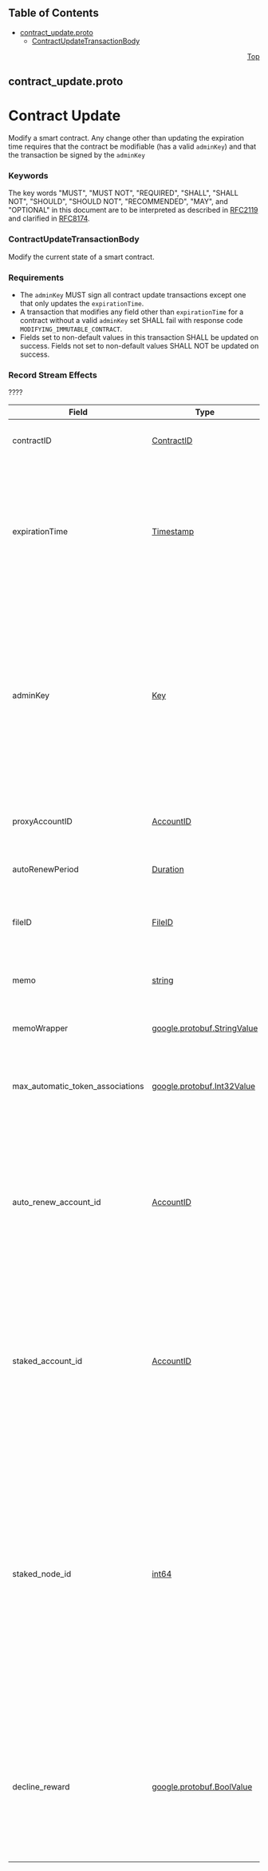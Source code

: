 ## Table of Contents

- [contract_update.proto](#contract_update-proto)
    - [ContractUpdateTransactionBody](#proto-ContractUpdateTransactionBody)
  



<a name="contract_update-proto"></a>
<p align="right"><a href="#top">Top</a></p>

## contract_update.proto
# Contract Update
Modify a smart contract. Any change other than updating the expiration time
requires that the contract be modifiable (has a valid `adminKey`) and that
the transaction be signed by the `adminKey`

### Keywords
The key words "MUST", "MUST NOT", "REQUIRED", "SHALL", "SHALL NOT",
"SHOULD", "SHOULD NOT", "RECOMMENDED", "MAY", and "OPTIONAL" in this
document are to be interpreted as described in
[RFC2119](https://www.ietf.org/rfc/rfc2119) and clarified in
[RFC8174](https://www.ietf.org/rfc/rfc8174).


<a name="proto-ContractUpdateTransactionBody"></a>

### ContractUpdateTransactionBody
Modify the current state of a smart contract.

### Requirements
- The `adminKey` MUST sign all contract update transactions except one
  that only updates the `expirationTime`.
- A transaction that modifies any field other than `expirationTime` for
  a contract without a valid `adminKey` set SHALL fail with response
  code `MODIFYING_IMMUTABLE_CONTRACT`.
- Fields set to non-default values in this transaction SHALL be updated on
  success. Fields not set to non-default values SHALL NOT be
  updated on success.

### Record Stream Effects
????


| Field | Type | Label | Description |
| ----- | ---- | ----- | ----------- |
| contractID | [ContractID](#proto-ContractID) |  | The contact ID that identifies the smart contract to be updated.<br/> This field MUST be set, and MUST NOT be a default ID (`0.0.0`). |
| expirationTime | [Timestamp](#proto-Timestamp) |  | If set, modify the time at which this contract will expire.<br/> An expired contract requires a rent payment to "renew" the contract. A transaction to update this field is how that rent payment is made. <p> This value MUST NOT be less than the current `expirationTime` of the contract. If this value is earlier than the current value, the transaction SHALL fail with response code `EXPIRATION_REDUCTION_NOT_ALLOWED`. |
| adminKey | [Key](#proto-Key) |  | If set, modify the key that authorizes updates to the contract. <p> If this field is set to a valid Key, this key and the previously set key MUST both sign this transaction.<br/> If this value is an empty `KeyList`, the prior key MUST sign this transaction, and the smart contract SHALL be immutable after this transaction completes, except for expiration and renewal.<br/> If this value is not an empty `KeyList`, but does not contain any cryptographic keys, or is otherwise malformed, this transaction SHALL fail with response code `INVALID_ADMIN_KEY`. |
| proxyAccountID | [AccountID](#proto-AccountID) |  | **Deprecated.** Replaced with `staked_id` alternatives. This field is unused and SHALL NOT modify the contract state.<br/> The id of an account to which the contract is proxy staked |
| autoRenewPeriod | [Duration](#proto-Duration) |  | If set, modify the duration added to expiration time by each auto-renewal to this value. |
| fileID | [FileID](#proto-FileID) |  | **Deprecated.** This field is unused and SHALL NOT modify the contract state.<br/> Previously, an ID of a file containing the bytecode of the Solidity transaction that created this contract. |
| memo | [string](#string) |  | **Deprecated.** This value could not accurately distinguish unset or deliberately empty. memoWrapper should be used instead.<br/> |
| memoWrapper | [google.protobuf.StringValue](#google-protobuf-StringValue) |  | If set, modify the short memo for this smart contract.<br/> This value, if set, MUST NOT exceed 100 bytes when encoded as UTF-8. |
| max_automatic_token_associations | [google.protobuf.Int32Value](#google-protobuf-Int32Value) |  | If set, modify the maximum number of tokens that this contract can be automatically associated to.<br/> If set to 0, this contract SHALL NOT be automatically associated with further tokens.<br/> |
| auto_renew_account_id | [AccountID](#proto-AccountID) |  | If set, modify the account, in the same shard and realm as this smart contract, that has agreed to allow the network to use its balance, when needed, to automatically extend this contract's expiration time. <p> If this field is set to a non-default value, that Account MUST sign this transaction.<br/> If this field is set to a default AccountID value (`0.0.0`), any pre-existing `auto_renew_account_id` value SHALL be removed on success. |
| staked_account_id | [AccountID](#proto-AccountID) |  | An account identifier.<br/> A staked account acts as a proxy, and this contract effectively nominates the same node as the identified account. <p> If set, modify this smart contract such that it SHALL stake its HBAR to the same node as the identified account.<br/> If this field is set to a default AccountID value (`0.0.0`), any pre-existing `staked_account_id` value SHALL be removed on success. |
| staked_node_id | [int64](#int64) |  | A node identifier.<br/> A staked node identifier indicates the consensus node that this account nominates for staking. <p> If set, modify this smart contract such that it SHALL stake its HBAR to this node. If set to a the value `-1` any pre-existing `staked_node_id` value SHALL be removed on success. <p> <blockquote>Note: node IDs do fluctuate as node operators change. Most contracts are immutable, and a contract staking to an invalid node ID SHALL NOT participate in staking. Immutable contracts may find it more reliable to use a proxy account for staking (via `staked_account_id`) to enable updating the _effective_ staking node ID when necessary through updating the proxy account.</blockquote> |
| decline_reward | [google.protobuf.BoolValue](#google-protobuf-BoolValue) |  | A flag indicating if staking rewards are declined.<br/> If set, modify the flag indicating if this contract declines to accept rewards for staking its HBAR to secure the network. <p> If set to true, this smart contract SHALL NOT receive any reward for staking its HBAR balance to help secure the network, regardless of staking configuration, but MAY stake HBAR to support the network without reward. |





 <!-- end messages -->

 <!-- end enums -->

 <!-- end HasExtensions -->

 <!-- end services -->


